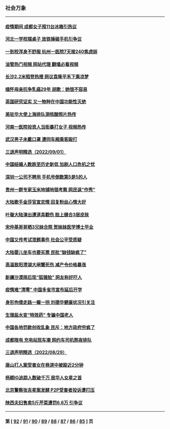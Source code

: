 ### 社会万象
---
#### [疫情期间 成都女子囤11台冰箱引热议](../../pages/ncid282/n13816816.md?09040445) 
#### [河北一学校摆桌子 放铁锤砸手机引争议](../../pages/ncid282/n13816760.md?09040445) 
#### [一到校浑身不舒服 杭州一医院7天接240焦虑娃](../../pages/ncid282/n13816743.md?09040445) 
#### [油管热门视频 网站代理 翻墙必看视频](http://209.222.30.114:81/youtube.html?09040445)
#### [长沙2.2米稻登热搜 网议袁隆平禾下乘凉梦](../../pages/ncid282/n13816688.md?09040445) 
#### [缅怀母亲抗争乳癌29年 胡歌：她很不容易](../../pages/ncid282/n13816451.md?09040445) 
#### [英国研究证实 又一物种在中国功能性灭绝](../../pages/ncid282/n13816431.md?09040445) 
#### [美驻华大使上海排队测核酸照片热传](../../pages/ncid282/n13816123.md?09040445) 
#### [河南一医院投资人当街暴打女子 视频热传](../../pages/ncid282/n13816181.md?09040445) 
#### [武汉男子未戴口罩 遭同车厢乘客殴打](../../pages/ncid282/n13816031.md?09040445) 
#### [三退声明精选（2022/09/01）](../../pages/ncid282/n13815853.md?09040445) 
#### [中国结婚人数跌至历史新低 加剧人口危机之忧](../../pages/ncid282/n13815623.md?09040445) 
#### [深圳一公司不聘用 手机号倒数第5是5的人](../../pages/ncid282/n13815347.md?09040445) 
#### [贵州一群专家玉米地铺地毯考察 网民讽“作秀”](../../pages/ncid282/n13815321.md?09040445) 
#### [大陆歌手金莎官宣恋情 回复粉丝心情大好](../../pages/ncid282/n13814945.md?09040445) 
#### [叶璇大陆演出遭道具戳伤 脸上缝合3层皮肤](../../pages/ncid282/n13814876.md?09040445) 
#### [宋仲基哥哥晒3兄妹合照 贺妹妹医学博士毕业](../../pages/ncid282/n13814905.md?09040445) 
#### [中国又传考试泄题事件 社会公平受质疑](../../pages/ncid282/n13814886.md?09040445) 
#### [大陆婴儿坐车也要买票 民批“缺钱缺疯了”](../../pages/ncid282/n13814495.md?09040445) 
#### [高温致阳澄湖大闸蟹死伤 减产令价格暴涨](../../pages/ncid282/n13814493.md?09040445) 
#### [新疆沙漠雨后现“狐狸脸” 网友称好吓人](../../pages/ncid282/n13814455.md?09040445) 
#### [疫情难“清零” 中国多省市宣布延后开学](../../pages/ncid282/n13814352.md?09040445) 
#### [身形佝偻走路一瘸一拐 刘德华健康状况引关注](../../pages/ncid282/n13814097.md?09040445) 
#### [生理盐水变“特效药” 专骗中国老人](../../pages/ncid282/n13813910.md?09040445) 
#### [中国各地罚款创收乱象 民斥：地方政府穷疯了](../../pages/ncid282/n13813735.md?09040445) 
#### [成都限电 充电站现车潮 网约车司机熬夜排队](../../pages/ncid282/n13813654.md?09040445) 
#### [三退声明精选（2022/08/29）](../../pages/ncid282/n13813459.md?09040445) 
#### [唐山打人案受害女在巷道中被殴近2分钟](../../pages/ncid282/n13812913.md?09040445) 
#### [杨颖IG追踪人数破千万 居华人女星之首](../../pages/ncid282/n13812465.md?09040445) 
#### [北京警察张吉星案发酵 P2P受害者投诉遭打压](../../pages/ncid282/n13812375.md?09040445) 
#### [陕西夫妇售卖5斤芹菜遭罚6.6万 引争议](../../pages/ncid282/n13811679.md?09040445) 

---
#### 第 [ [92](./92.md?09040445) / [91](./91.md?09040445) / [90](./90.md?09040445) / [89](./89.md?09040445) / [88](./88.md?09040445) / [87](./87.md?09040445) / [86](./86.md?09040445) / [85](./85.md?09040445) ] 页
